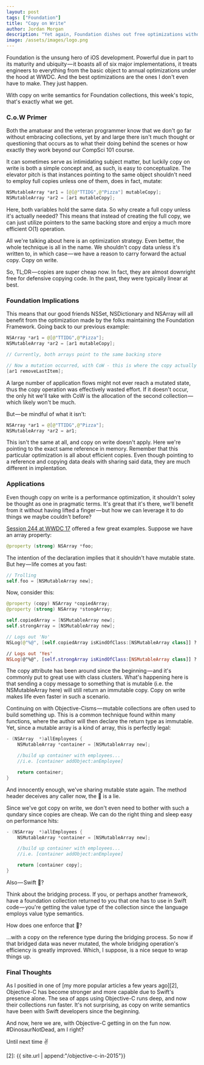 ```yaml
---
layout: post
tags: ["Foundation"]
title: "Copy on Write"
author: Jordan Morgan
description: "Yet again, Foundation dishes out free optimizations without us having to lift a finger. Let's see how collections became a bit smarter."
image: /assets/images/logo.png
---
```

Foundation is the unsung hero of iOS development. Powerful due in part to its maturity and ubiquity — it boasts all of six major implementations, it treats engineers to everything from the basic object to annual optimizations under the hood at WWDC. And the best optimizations are the ones I don't even have to make. They just happen.

With copy on write semantics for Foundation collections, this week's topic, that's exactly what we get.

### C.o.W Primer

Both the amatuear and the veteran programmer know that we don't go far without embracing collections, yet by and large there isn't much thought or questioning that occurs as to what their doing behind the scenes or how exactly they work beyond our CompSci 101 course.

It can sometimes serve as intimidating subject matter, but luckily copy on write is both a simple concept and, as such, is easy to conceptualize. The elevator pitch is that instances pointing to the same object shouldn't need to employ full copies unless one of them, does in fact, mutate:
```swift
NSMutableArray *ar1 = [@[@"TTIDG",@"Pizza"] mutableCopy];  
NSMutableArray *ar2 = [ar1 mutableCopy];
```
Here, both variables hold the same data. So why create a full copy unless it's actually needed? This means that instead of creating the full copy, we can just utilize pointers to the same backing store and enjoy a much more efficient O(1) operation.

All we're talking about here is an optimization strategy. Even better, the whole technique is all in the name. We shouldn't copy data unless it's written to, in which case — we have a reason to carry forward the actual copy. Copy on write.

So, TL;DR — copies are super cheap now. In fact, they are almost downright free for defensive copying code. In the past, they were typically linear at best.

### Foundation Implications

This means that our good friends NSSet, NSDictionary and NSArray will all benefit from the optimization made by the folks maintaining the Foundation Framework. Going back to our previous example:
```swift 
NSArray *ar1 = @[@"TTIDG",@"Pizza"];  
NSMutableArray *ar2 = [ar1 mutableCopy];

// Currently, both arrays point to the same backing store

// Now a mutation occurred, with CoW - this is where the copy actually takes place  
[ar1 removeLastItem];
```
A large number of application flows might not ever reach a mutated state, thus the copy operation was effectively wasted effort. If it doesn't occur, the only hit we'll take with CoW is the allocation of the second collection — which likely won't be much.

But — be mindful of what it isn't:
```swift
NSArray *ar1 = @[@"TTIDG",@"Pizza"];  
NSMutableArray *ar2 = ar1;
```
This isn't the same at all, and copy on write doesn't apply. Here we're pointing to the exact same reference in memory. Remember that this particular optimization is all about efficient copies. Even though pointing to a reference and copying data deals with sharing said data, they are much different in implentation.

### Applications

Even though copy on write is a performance optimization, it shouldn't soley be thought as one in pragmatic terms. It's great that it's there, we'll benefit from it without having lifted a finger — but how we can leverage it to do things we maybe couldn't before?

[Session 244 at WWDC 17][1] offered a few great examples. Suppose we have an array property:
```swift 
@property (strong) NSArray *foo;
```
The intention of the declaration implies that it shouldn't have mutable state. But hey — life comes at you fast:
```swift   
// Trolling  
self.foo = [NSMutableArray new];
```
Now, consider this:
```swift  
@property (copy) NSArray *copiedArray;  
@property (strong) NSArray *stongArray;

self.copiedArray = [NSMutableArray new];  
self.strongArray = [NSMutableArray new];

// Logs out 'No'  
NSLog(@"%@", [self.copiedArray isKindOfClass:[NSMutableArray class]] ? @"Yes" : @"No");

// Logs out 'Yes'  
NSLog(@"%@", [self.strongArray isKindOfClass:[NSMutableArray class]] ? @"Yes" : @"No");
```
The copy attribute has been around since the beginning — and it's commonly put to great use with class clusters. What's happening here is that sending a copy message to something that is mutable (i.e. the NSMutableArray here) will still return an immutable copy. Copy on write makes life even faster in such a scenario.

Continuing on with Objective-Cisms — mutable collections are often used to build something up. This is a common technique found within many functions, where the author will then declare the return type as immutable. Yet, since a mutable array is a kind of array, this is perfectly legal:
```swift  
- (NSArray  *)allEmployees {  
    NSMutableArray *container = [NSMutableArray new];

    //build up container with employees...  
    //i.e. [container addObject:anEmployee]

    return container;  
}
```
And innocently enough, we've sharing mutable state again. The method header deceives any caller now, the 🍰 is a lie.

Since we've got copy on write, we don't even need to bother with such a qundary since copies are cheap. We can do the right thing and sleep easy on performance hits:
```swift
- (NSArray  *)allEmployees {  
    NSMutableArray *container = [NSMutableArray new];

    //build up container with employees...  
    //i.e. [container addObject:anEmployee]

    return [container copy];  
}
```
Also — Swift 👋?

Think about the bridging process. If you, or perhaps another framework, have a foundation collection returned to you that one has to use in Swift code — you're getting the value type of the collection since the language employs value type semantics.

How does one enforce that 🤔?

…with a copy on the reference type during the bridging process. So now if that bridged data was never mutated, the whole bridging operation's efficiency is greatly improved. Which, I suppose, is a nice seque to wrap things up.

### Final Thoughts

As I positied in one of [my more popular articles a few years ago][2], Objective-C has become stronger and more capable due to Swift's presence alone. The sea of apps using Objective-C runs deep, and now their collections run faster. It's not surprising, as copy on write semantics have been with Swift developers since the beginning.

And now, here we are, with Objective-C getting in on the fun now. #DinosaurNotDead, am I right?

Until next time ✌️

[1]: https://developer.apple.com/videos/play/wwdc2017/244/
[2]: {{ site.url | append:"/objective-c-in-2015"}}